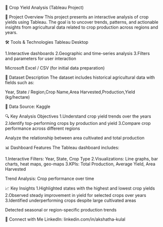 🌾 Crop Yield Analysis (Tableau Project)

📘 Project Overview
This project presents an interactive analysis of crop yields using Tableau. The goal is to uncover trends, patterns, and actionable insights from agricultural data related to crop production across regions and years.

🛠 Tools & Technologies
Tableau Desktop

1.Interactive dashboards
2.Geographic and time-series analysis
3.Filters and parameters for user interaction

Microsoft Excel / CSV (for initial data preparation)

📁 Dataset Description
The dataset includes historical agricultural data with fields such as:

Year, State / Region,Crop Name,Area Harvested,Production,Yield (kg/hectare)

📌 Data Source:  Kaggle 

🔍 Key Analysis Objectives
1.Understand crop yield trends over the years
2.Identify top-performing crops by production and yield
3.Compare crop performance across different regions

Analyze the relationship between area cultivated and total production

📊 Dashboard Features
The Tableau dashboard includes:

1.Interactive Filters: Year, State, Crop Type
2.Visualizations: Line graphs, bar charts, heat maps, geo-maps
3.KPIs: Total Production, Average Yield, Area Harvested

Trend Analysis: Crop performance over time

📈 Key Insights
1.Highlighted states with the highest and lowest crop yields
2.Observed steady improvement in yield for selected crops over years
3.Identified underperforming crops despite large cultivated areas

Detected seasonal or region-specific production trends

🔗 Connect with Me
LinkedIn: linkedin.com/in/akshatha-kulal



